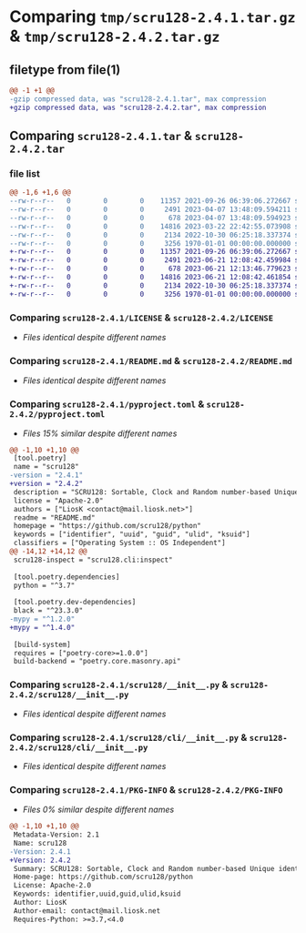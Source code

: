 # Comparing `tmp/scru128-2.4.1.tar.gz` & `tmp/scru128-2.4.2.tar.gz`

## filetype from file(1)

```diff
@@ -1 +1 @@
-gzip compressed data, was "scru128-2.4.1.tar", max compression
+gzip compressed data, was "scru128-2.4.2.tar", max compression
```

## Comparing `scru128-2.4.1.tar` & `scru128-2.4.2.tar`

### file list

```diff
@@ -1,6 +1,6 @@
--rw-r--r--   0        0        0    11357 2021-09-26 06:39:06.272667 scru128-2.4.1/LICENSE
--rw-r--r--   0        0        0     2491 2023-04-07 13:48:09.594211 scru128-2.4.1/README.md
--rw-r--r--   0        0        0      678 2023-04-07 13:48:09.594923 scru128-2.4.1/pyproject.toml
--rw-r--r--   0        0        0    14816 2023-03-22 22:42:55.073908 scru128-2.4.1/scru128/__init__.py
--rw-r--r--   0        0        0     2134 2022-10-30 06:25:18.337374 scru128-2.4.1/scru128/cli/__init__.py
--rw-r--r--   0        0        0     3256 1970-01-01 00:00:00.000000 scru128-2.4.1/PKG-INFO
+-rw-r--r--   0        0        0    11357 2021-09-26 06:39:06.272667 scru128-2.4.2/LICENSE
+-rw-r--r--   0        0        0     2491 2023-06-21 12:08:42.459984 scru128-2.4.2/README.md
+-rw-r--r--   0        0        0      678 2023-06-21 12:13:46.779623 scru128-2.4.2/pyproject.toml
+-rw-r--r--   0        0        0    14816 2023-06-21 12:08:42.461854 scru128-2.4.2/scru128/__init__.py
+-rw-r--r--   0        0        0     2134 2022-10-30 06:25:18.337374 scru128-2.4.2/scru128/cli/__init__.py
+-rw-r--r--   0        0        0     3256 1970-01-01 00:00:00.000000 scru128-2.4.2/PKG-INFO
```

### Comparing `scru128-2.4.1/LICENSE` & `scru128-2.4.2/LICENSE`

 * *Files identical despite different names*

### Comparing `scru128-2.4.1/README.md` & `scru128-2.4.2/README.md`

 * *Files identical despite different names*

### Comparing `scru128-2.4.1/pyproject.toml` & `scru128-2.4.2/pyproject.toml`

 * *Files 15% similar despite different names*

```diff
@@ -1,10 +1,10 @@
 [tool.poetry]
 name = "scru128"
-version = "2.4.1"
+version = "2.4.2"
 description = "SCRU128: Sortable, Clock and Random number-based Unique identifier"
 license = "Apache-2.0"
 authors = ["LiosK <contact@mail.liosk.net>"]
 readme = "README.md"
 homepage = "https://github.com/scru128/python"
 keywords = ["identifier", "uuid", "guid", "ulid", "ksuid"]
 classifiers = ["Operating System :: OS Independent"]
@@ -14,12 +14,12 @@
 scru128-inspect = "scru128.cli:inspect"
 
 [tool.poetry.dependencies]
 python = "^3.7"
 
 [tool.poetry.dev-dependencies]
 black = "^23.3.0"
-mypy = "^1.2.0"
+mypy = "^1.4.0"
 
 [build-system]
 requires = ["poetry-core>=1.0.0"]
 build-backend = "poetry.core.masonry.api"
```

### Comparing `scru128-2.4.1/scru128/__init__.py` & `scru128-2.4.2/scru128/__init__.py`

 * *Files identical despite different names*

### Comparing `scru128-2.4.1/scru128/cli/__init__.py` & `scru128-2.4.2/scru128/cli/__init__.py`

 * *Files identical despite different names*

### Comparing `scru128-2.4.1/PKG-INFO` & `scru128-2.4.2/PKG-INFO`

 * *Files 0% similar despite different names*

```diff
@@ -1,10 +1,10 @@
 Metadata-Version: 2.1
 Name: scru128
-Version: 2.4.1
+Version: 2.4.2
 Summary: SCRU128: Sortable, Clock and Random number-based Unique identifier
 Home-page: https://github.com/scru128/python
 License: Apache-2.0
 Keywords: identifier,uuid,guid,ulid,ksuid
 Author: LiosK
 Author-email: contact@mail.liosk.net
 Requires-Python: >=3.7,<4.0
```

